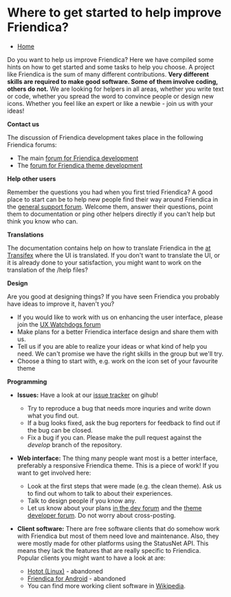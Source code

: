 Where to get started to help improve Friendica?
===============================================

* [Home](help)

Do you want to help us improve Friendica?
Here we have compiled some hints on how to get started and some tasks to help you choose.
A project like Friendica is the sum of many different contributions.
**Very different skills are required to make good software.
Some of them involve coding, others do not.**
We are looking for helpers in all areas, whether you write text or code, whether you spread the word to convince people or design new icons.
Whether you feel like an expert or like a newbie - join us with your ideas!

**Contact us**

The discussion of Friendica development takes place in the following Friendica forums:

* The main [forum for Friendica development](https://friendika.openmindspace.org/profile/friendicadevelopers)
* The [forum for Friendica theme development](https://friendica.eu/profile/ftdevs)

**Help other users**

Remember the questions you had when you first tried Friendica?
A good place to start can be to help new people find their way around Friendica in the [general support forum](https://helpers.pyxis.uberspace.de/profile/helpers).
Welcome them, answer their questions, point them to documentation or ping other helpers directly if you can't help but think you know who can.

**Translations**

The documentation contains help on how to translate Friendica in the [at Transifex](/help/translations) where the UI is translated.
If you don't want to translate the UI, or it is already done to your satisfaction, you might want to work on the translation of the /help files?

**Design**

Are you good at designing things?
If you have seen Friendica you probably have ideas to improve it, haven't you?

* If you would like to work with us on enhancing the user interface, please join the [UX Watchdogs forum](https://fc.oscp.info/profile/ux-watchdogs)
* Make plans for a better Friendica interface design and share them with us.
* Tell us if you are able to realize your ideas or what kind of help you need.
We can't promise we have the right skills in the group but we'll try.
* Choose a thing to start with, e.g. work on the icon set of your favourite theme

**Programming**

* **Issues:** Have a look at our [issue tracker](https://github.com/friendica/friendica) on gihub!
	* Try to reproduce a bug that needs more inquries and write down what you find out.
	* If a bug looks fixed, ask the bug reporters for feedback to find out if the bug can be closed.
	* Fix a bug if you can. Please make the pull request against the *develop* branch of the repository.

* **Web interface:** The thing many people want most is a better interface, preferably a responsive Friendica theme.
This is a piece of work!
If you want to get involved here:
	* Look at the first steps that were made (e.g. the clean theme).
	Ask us to find out whom to talk to about their experiences.
	* Talk to design people if you know any.
	* Let us know about your plans [in the dev forum](https://friendika.openmindspace.org/profile/friendicadevelopers) and the [theme developer forum](https://friendica.eu/profile/ftdevs).
	Do not worry about cross-posting.

* **Client software:** There are free software clients that do somehow work with Friendica but most of them need love and maintenance.
Also, they were mostly made for other platforms using the StatusNet API.
This means they lack the features that are really specific to Friendica.
Popular clients you might want to have a look at are:
	* [Hotot (Linux)](http://hotot.org/) - abandoned
	* [Friendica for Android](https://github.com/max-weller/friendica-for-android) - abandoned
	* You can find more working client software in [Wikipedia](https://en.wikipedia.org/wiki/Friendica).
